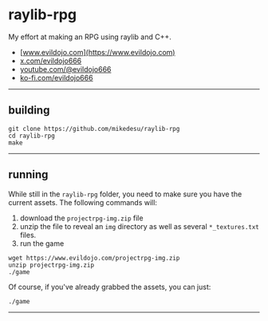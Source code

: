 # raylib-rpg

My effort at making an RPG using raylib and C++.

- [www.evildojo.com](https://www.evildojo.com)
- [x.com/evildojo666](https://www.x.com/evildojo666)
- [youtube.com/@evildojo666](https://www.youtube.com/@evildojo666)
- [ko-fi.com/evildojo666](https://ko-fi.com/evildojo666)

-----

## building

```
git clone https://github.com/mikedesu/raylib-rpg
cd raylib-rpg
make
```

-----

## running

While still in the `raylib-rpg` folder, you need to make sure you have the current assets. 
The following commands will:

1. download the `projectrpg-img.zip` file
2. unzip the file to reveal an `img` directory as well as several `*_textures.txt` files.
3. run the game

```
wget https://www.evildojo.com/projectrpg-img.zip
unzip projectrpg-img.zip
./game
```

Of course, if you've already grabbed the assets, you can just:

```
./game
```

-----

